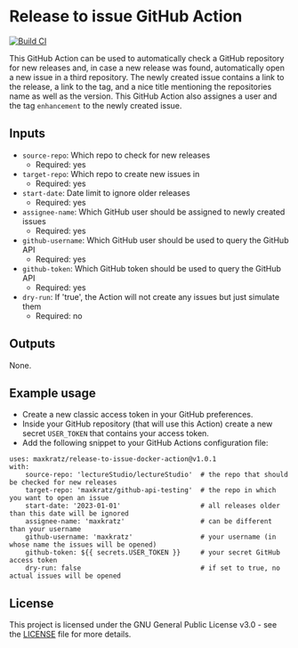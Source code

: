 # Release to issue GitHub Action

[![Build CI](https://github.com/maxkratz/release-to-issue-docker-action/actions/workflows/build-ci.yml/badge.svg)](https://github.com/maxkratz/release-to-issue-docker-action/actions/workflows/build-ci.yml)

This GitHub Action can be used to automatically check a GitHub repository for new releases and, in case a new release was found, automatically open a new issue in a third repository.
The newly created issue contains a link to the release, a link to the tag, and a nice title mentioning the repositories name as well as the version.
This GitHub Action also assignes a user and the tag `enhancement` to the newly created issue.

## Inputs

- `source-repo`: Which repo to check for new releases
    - Required: yes
- `target-repo`: Which repo to create new issues in
    - Required: yes
- `start-date`: Date limit to ignore older releases
    - Required: yes
- `assignee-name`: Which GitHub user should be assigned to newly created issues
    - Required: yes
- `github-username`: Which GitHub user should be used to query the GitHub API
    - Required: yes
- `github-token`: Which GitHub token should be used to query the GitHub API
    - Required: yes
- `dry-run`: If 'true', the Action will not create any issues but just simulate them
    - Required: no

## Outputs

None.

## Example usage

- Create a new classic access token in your GitHub preferences.
- Inside your GitHub repository (that will use this Action) create a new secret `USER_TOKEN` that contains your access token.
- Add the following snippet to your GitHub Actions configuration file:

```
uses: maxkratz/release-to-issue-docker-action@v1.0.1
with:
    source-repo: 'lectureStudio/lectureStudio'  # the repo that should be checked for new releases
    target-repo: 'maxkratz/github-api-testing'  # the repo in which you want to open an issue
    start-date: '2023-01-01'                    # all releases older than this date will be ignored
    assignee-name: 'maxkratz'                   # can be different than your username
    github-username: 'maxkratz'                 # your username (in whose name the issues will be opened)
    github-token: ${{ secrets.USER_TOKEN }}     # your secret GitHub access token
    dry-run: false                              # if set to true, no actual issues will be opened
```

## License

This project is licensed under the GNU General Public License v3.0 - see the [LICENSE](LICENSE) file for more details.
